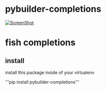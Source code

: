 pybuilder-completions
=====================

[![ScreenShot](https://raw.githubusercontent.com/pybuilder/pybuilder-completions/master/pybuilder-fish-completion.png)](https://asciinema.org/a/12431)

# fish completions

## install
install this package inside of your virtualenv

'''pip install pybuilder-completions'''
